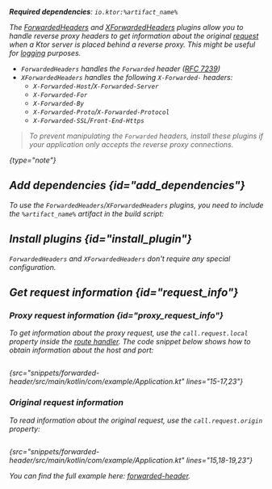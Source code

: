 [//]: # (title: Forwarded headers)


<var name="artifact_name" value="ktor-server-forwarded-header"/>
<var name="package_name" value="io.ktor.server.plugins.forwardedheaders"/>

<tldr>
<p>
<b>Required dependencies</b>: <code>io.ktor:%artifact_name%</code>
</p>
<var name="example_name" value="forwarded-header"/>
<include src="lib.xml" include-id="download_example"/>
</tldr>

The [ForwardedHeaders](https://api.ktor.io/ktor-server/ktor-server-plugins/ktor-server-forwarded-header/io.ktor.server.plugins.forwardedheaders/-forwarded-headers.html) and [XForwardedHeaders](https://api.ktor.io/ktor-server/ktor-server-plugins/ktor-server-forwarded-header/io.ktor.server.plugins.forwardedheaders/-x-forwarded-headers.html) plugins allow you to handle reverse proxy headers to get information about the original [request](requests.md) when a Ktor server is placed behind a reverse proxy. This might be useful for [logging](logging.md) purposes.

* `ForwardedHeaders` handles the `Forwarded` header ([RFC 7239](https://tools.ietf.org/html/rfc7239))
* `XForwardedHeaders` handles the following `X-Forwarded-` headers:
   - `X-Forwarded-Host`/`X-Forwarded-Server` 
   - `X-Forwarded-For` 
   - `X-Forwarded-By`
   - `X-Forwarded-Proto`/`X-Forwarded-Protocol`
   - `X-Forwarded-SSL`/`Front-End-Https`

> To prevent manipulating the `Forwarded` headers, install these plugins if your application only accepts the reverse proxy connections.
> 
{type="note"}


## Add dependencies {id="add_dependencies"}
To use the `ForwardedHeaders`/`XForwardedHeaders` plugins, you need to include the `%artifact_name%` artifact in the build script:

<include src="lib.xml" include-id="add_ktor_artifact"/>


## Install plugins {id="install_plugin"}

<tabs>
<tab title="ForwardedHeader">

<var name="plugin_name" value="ForwardedHeaders"/>
<include src="lib.xml" include-id="install_plugin"/>

</tab>

<tab title="XForwardedHeader">

<var name="plugin_name" value="XForwardedHeaders"/>
<include src="lib.xml" include-id="install_plugin"/>

</tab>
</tabs>


`ForwardedHeaders` and `XForwardedHeaders` don't require any special configuration.


## Get request information {id="request_info"}

### Proxy request information {id="proxy_request_info"}

To get information about the proxy request, use the `call.request.local` property inside the [route handler](Routing_in_Ktor.md#define_route).
The code snippet below shows how to obtain information about the host and port:

```kotlin
```
{src="snippets/forwarded-header/src/main/kotlin/com/example/Application.kt" lines="15-17,23"}



### Original request information

To read information about the original request, use the `call.request.origin` property:

```kotlin
```
{src="snippets/forwarded-header/src/main/kotlin/com/example/Application.kt" lines="15,18-19,23"}

You can find the full example here: [forwarded-header](https://github.com/ktorio/ktor-documentation/tree/%current-branch%/codeSnippets/snippets/forwarded-header).
